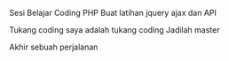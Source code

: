Sesi Belajar Coding PHP
Buat latihan jquery ajax dan API

Tukang coding
saya adalah tukang coding
Jadilah master

Akhir sebuah perjalanan
